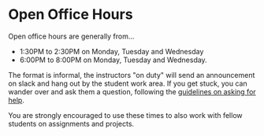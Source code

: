 # Open Office Hours

Open office hours are generally from...
- 1:30PM to 2:30PM on Monday, Tuesday and Wednesday
- 6:00PM to 8:00PM on Monday, Tuesday and Wednesday.

The format is informal, the instructors "on duty" will send an announcement on slack and hang out by the student work area. If you get stuck, you can wander over and ask them a question, following the [guidelines on asking for help](asking-for-help.md).

You are strongly encouraged to use these times to also work with fellow students on assignments and projects.

